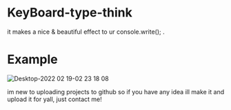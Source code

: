 # KeyBoard-type-think
it makes a nice &amp; beautiful effect to ur console.write(); .

# Example
![Desktop-2022 02 19-02 23 18 08](https://user-images.githubusercontent.com/100001861/154774117-b8afa456-348d-4a02-82e6-0ce268b30d1a.gif)









im new to uploading projects to github so if you have any idea ill make it and upload it for yall, just contact me!
